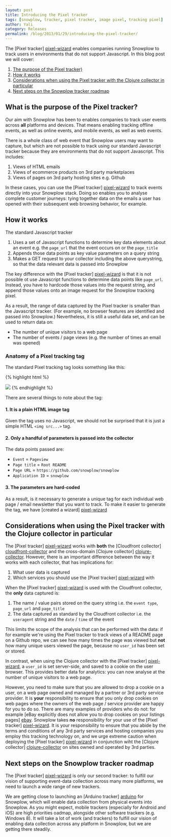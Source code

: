 ```yaml
---
layout: post
title: Introducing the Pixel tracker
tags: [snowplow, tracker, pixel tracker, image pixel, tracking pixel]
author: Yali
category: Releases
permalink: /blog/2013/01/29/introducing-the-pixel-tracker/
---
```


The [Pixel tracker] [pixel-wizard] enables companies running Snowplow to track users in environments that do not support Javascript. In this blog post we will cover:

1. [The purpose of the Pixel tracker)](/blog/2013/01/29/introducing-the-pixel-tracker#why)
2. [How it works](#mechanics)
3. [Considerations when using the Pixel tracker with the Clojure collector in particular](#collector-considerations)
4. [Next steps on the Snowplow tracker roadmap](#roadmap)

<div class="html">
<a name="why" ><h2>What is the purpose of the Pixel tracker?</h2> </a>
</div>

Our aim with Snowplow has been to enables companies to track user events across **all** platforms and devices. That means enabling tracking offline events, as well as online events, and mobile events, as well as web events.

There is a whole class of web event that Snowplow users may want to capture, but which are not possible to track using our standard Javascript tracker because they are environments that do not support Javascript. This includes:

1. Views of HTML emails
2. Views of ecommerce products on 3rd party marketplaces
3. Views of pages on 3rd party hosting sites e.g. Github

In these cases, you can use the [Pixel tracker] [pixel-wizard] to track events directly into your Snowplow stack. Doing so enables you to analyse complete customer journeys: tying together data on the emails a user has opened with their subsequent web browsing behavior, for example.

<!--more-->

<div class="html">
<a name="mechanics"><h2>How it works</h2></a>
</div>

The standard Javascript tracker

1. Uses a set of Javascript functions to determine key data elements about an event e.g. the `page_url` that the event occurs on or the `page_title`
2. Appends those data points as key value parameters on a query string
3. Makes a GET request to your collector including the above querystring, so that the data relevant data is passed into Snowplow

The key difference with the [Pixel tracker] [pixel-wizard] is that it is not possible ot use Javascript functions to determine data points like `page_url`. Instead, you have to hardcode those values into the request string, and append those values onto an image request for the Snowplow tracking pixel.

As a result, the range of data captured by the Pixel tracker is smaller than the Javascript tracker. (For example, no browser features are identified and passed into Snowplow.) Nevertheless, it is still a useful data set, and can be used to return data on:

* The number of unique visitors to a web page
* The number of events / page views (e.g. the number of times an email was opened)

### Anatomy of a Pixel tracking tag

The standard Pixel tracking tag looks something like this:

{% highlight html %}
<!--Snowplow start plowing-->
<img src="http://collector.snplow.com/i?&e=pv&page=Root%20README&url=http%3A%2F%2Fgithub.com%2Fsnowplow%2Fsnowplow&aid=snowplow&p=web&tv=no-js-0.1.0" />
<!--Snowplow stop plowing-->
{% endhighlight %}

There are several things to note about the tag:

#### 1. It is a plain HTML image tag

Given the tag uses no Javascript, we should not be surprised that it is just a simple HTML `<img src...>` tag.

#### 2. Only a handful of parameters is passed into the collector

The data points passed are:

* `Event` = `Pageview`
* `Page title` = `Root README`
* `Page URL` = `https://github.com/snowplow/snowplow`
* `Application ID` = `snowplow`

#### 3. The parameters are hard-coded

As a result, is it necessary to generate a unique tag for each individual web page / email newsletter that you want to track. To make it easier to generate the tag, we have [created a wizard] [pixel-wizard]

<div class="html">
<a name="collector-considerations"><h2>Considerations when using the Pixel tracker with the Clojure collector in particular</h2></a>
</div>

The [Pixel tracker] [pixel-wizard] works with **both** the [Cloudfront collector] [cloudfront-collector] and the cross-domain [Clojure collector] [clojure-collector]. However, there is an important difference between the way it works with each collector, that has implications for:

1. What user data is captured
2. Which services you should use the [Pixel tracker] [pixel-wizard] with

When the [Pixel tracker] [pixel-wizard] is used with the Cloudfront collector, the **only** data captured is:

1. The name / value pairs stored on the query string i.e. the `event type`, `page_url` and `page_title`
2. The data captured as standard by the Cloudfront collector i.e. the `useragent` string and the `date` / `time` of the event

This limits the scope of the analysis that can be performed with the data: if for example we're using the Pixel tracker to track views of a README page on a Github repo, we can see how many times the page was viewed but **not** how many unique users viewed the page, because no `user_id` has been set or stored.

In contrast, when using the Clojure collector with the [Pixel tracker] [pixel-wizard], a `user_id` is set server-side, and saved to a cookie on the user browser. This provides better data for analytics: you can now analyse at the number of unique visitors to a web page.

However, you need to make sure that you are allowed to drop a cookie on a user, on a web page owned and managed by a partner or 3rd party service provider. It is **your** responsibility to ensure that you only drop cookies on web pages where the owners of the web page / service provider are happy for you to do so. There are many examples of providers who do not: for example [eBay explicitly does not allow you to drop cookies on your listings pages] [ebay]. Snowplow takes **no** responsibility for your use of the [Pixel tracker] [pixel-wizard]. It is your responsibility to ensure that you abide by the terms and conditions of any 3rd party services and hosting companies you employ this tracking technology on, and we urge extreme caution when deploying the [Pixel tracker] [pixel-wizard] in conjunction wiht the [Clojure collector] [clojure-collector] on sites owned and operated by 3rd parties.

<div class="html">
<a name="roadmap"><h2>Next steps on the Snowplow tracker roadmap</h2></a>
</div>

The [Pixel tracker] [pixel-wizard] is only our second tracker: to fulfill our vision of supporting event-data collection across many more platforms, we need to launch a wide range of new trackers.

We are getting close to launching an [Arduino tracker] [arduino] for Snowplow, which will enable data collection from physical events into Snowplow. As you might expect, mobile trackers (especially for Android and iOS) are high priorities oadmap, alongside other software trackers (e.g. Windows 8). It will take a lot of work (and trackers) to fulfill our vision of enabling data collection across any platform in Snowplow, but we are getting there steadily.


[pixel-wizard]: /no-js-tracker.html
[ebay]: http://pages.ebay.com/help/policies/listing-javascript.html
[cloudfront-collector]: https://github.com/snowplow/snowplow/wiki/setting-up-the-cloudfront-collector
[clojure-collector]: https://github.com/snowplow/snowplow/wiki/setting-up-the-clojure-collector
[javascript-tracker]: https://github.com/snowplow/snowplow/wiki/javascript-tracker
[arduino]: https://github.com/snowplow/snowplow-arduino-tracker
